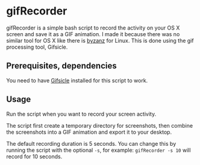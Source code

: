 gifRecorder
==========
gifRecorder is a simple bash script to record the activity on your OS X screen and save it as a GIF animation. I made it because there was no similar tool for OS X like there is [byzanz][1] for Linux.
This is done using the gif processing tool, Gifsicle.

[1]: http://linuxers.org/article/byzanz-record-record-your-desktop-session-gif-image

Prerequisites, dependencies
---------------------------
You need to have [Gifsicle][2] installed for this script to work.

[2]: http://www.lcdf.org/gifsicle/man.html

Usage
-----
Run the script when you want to record your screen activity.

The script first create a temporary directory for screenshots, then combine the screenshots into a GIF animation and export it to your desktop.

The default recording duration is 5 seconds. You can change this by running the script with the optional `-s`, for example: `gifRecorder -s 10` will record for 10 seconds.